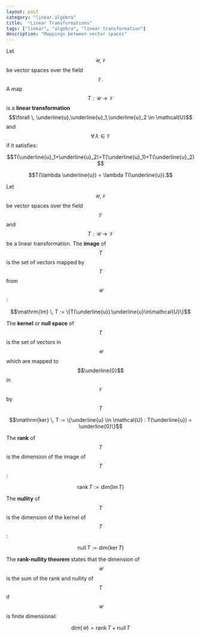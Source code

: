 ```yaml
---
layout: post
category: "linear-algebra"
title:  "Linear Transformations"
tags: ["linear", "algebra", "linear transformation"]
description: "Mappings between vector spaces"
---
```


Let $$\mathcal{U}, \mathcal{V}$$ be vector spaces over the field $$\mathbb{F}.$$ A map $$T: \mathcal{U} \rightarrow \mathcal{V}$$ is a **linear transformation** $$\forall \, \underline{u},\underline{u}_1,\underline{u}_2 \in \mathcal{U}$$ and $$\forall \, \lambda \in \mathbb{F}$$ if it satisfies:

$$T(\underline{u}_1+\underline{u}_2)=T(\underline{u}_1)+T(\underline{u}_2)$$

$$T(\lambda \underline{u}) = \lambda T(\underline{u}).$$

Let $$\mathcal{U}, \mathcal{V}$$ be vector spaces over the field $$\mathbb{F}$$ and $$T: \mathcal{U} \rightarrow \mathcal{V}$$ be a linear transformation. The **image** of $$T$$ is the set of vectors mapped by $$T$$ from $$\mathcal{U}$$:

$$\mathrm{Im} \, T := \{T(\underline{u}):\underline{u}\in\mathcal{U}\}$$

The **kernel** or **null space** of $$T$$ is the set of vectors in $$\mathcal{U}$$ which are mapped to $$\underline{0}$$ in $$\mathcal{V}$$ by $$T$$

$$\mathrm{ker} \, T := \{\underline{u} \in \mathcal{U} : T(\underline{u}) = \underline{0}\}$$

The **rank** of $$T$$ is the dimension of the image of $$T$$:

$$\mathrm{rank} \, T := \mathrm{dim}(\mathrm{Im} \, T)$$

The **nullity** of $$T$$ is the dimension of the kernel of $$T$$:

$$\mathrm{null} \, T := \mathrm{dim}(\mathrm{ker} \, T)$$

The **rank-nullity theorem** states that the dimension of $$\mathcal{U}$$ is the sum of the rank and nullity of $$T$$ if $$\mathcal{U}$$ is finite dimensional:

$$\mathrm{dim}(\mathcal{U}) = \mathrm{rank}\, T + \mathrm{null} \, T$$
